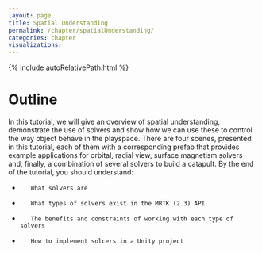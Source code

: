 ```yaml
---
layout: page
title: Spatial Understanding
permalink: /chapter/spatialUnderstanding/
categories: chapter
visualizations:
---
```


{% include autoRelativePath.html %}

# Outline

In this tutorial, we will give an overview of spatial understanding, demonstrate the use of solvers and show how we can use these to control the way object behave in the playspace. There are four scenes, presented in this tutorial, each of them with a corresponding prefab that provides example applications for orbital, radial view, surface magnetism solvers and, finally, a combination of several solvers to build a catapult.
By the end of the tutorial, you should understand:
-        What solvers are
-        What types of solvers exist in the MRTK (2.3) API
-        The benefits and constraints of working with each type of solvers
-        How to implement solcers in a Unity project

